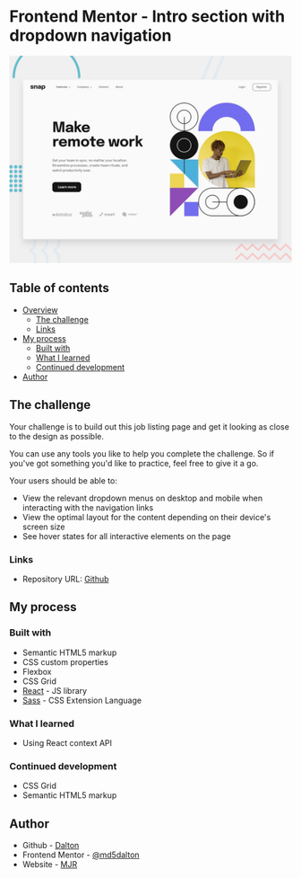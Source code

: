 # Frontend Mentor - Intro section with dropdown navigation

![Design preview for the Intro section with dropdown navigation coding challenge](./design/desktop-preview.jpg)

## Table of contents

- [Overview](#overview)
  - [The challenge](#the-challenge)
  - [Links](#links)
- [My process](#my-process)
  - [Built with](#built-with)
  - [What I learned](#what-i-learned)
  - [Continued development](#continued-development)
- [Author](#author)

## The challenge

Your challenge is to build out this job listing page and get it looking as close to the design as possible.

You can use any tools you like to help you complete the challenge. So if you've got something you'd like to practice, feel free to give it a go.

Your users should be able to:

- View the relevant dropdown menus on desktop and mobile when interacting with the navigation links
- View the optimal layout for the content depending on their device's screen size
- See hover states for all interactive elements on the page

### Links

- Repository URL: [Github](https://github.com/md5dalton/intro-dropdown-nav)
<!-- - Live Site URL: [Vercel](https://jobs-dalton.vercel.app) -->
<!-- - Solution URL: [Frontend Mentor](https://www.frontendmentor.io/challenges) -->


## My process

### Built with

- Semantic HTML5 markup
- CSS custom properties
- Flexbox
- CSS Grid
- [React](https://reactjs.org/) - JS library
- [Sass](https://sass-lang.com/) - CSS Extension Language

### What I learned

 - Using React context API

### Continued development

- CSS Grid
- Semantic HTML5 markup

## Author

- Github - [Dalton](https://github.com/md5dalton)
- Frontend Mentor - [@md5dalton](https://www.frontendmentor.io/profile/md5dalton)
- Website - [MJR](https://dalton.vercel.app)
